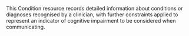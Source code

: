 This Condition resource records detailed information about conditions or diagnoses recognised by a clinician, with further constraints applied to represent an indicator of cognitive impairment to be considered when communicating.